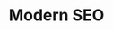 ---
layout: workshop
title: Modern SEO
permalink: "/training/2017-02-17-modern-seo"
category: Front End Development
description: Getting the most out of search engines and social networking is more
  important than ever! Take advantage of Google, Facebook and Twitter’s most advanced
  features, and boost user engagement.
image: "/images/training/2017-02-17-modern-seo.png"
stages:
- title: Modern SEO
  description: "Some aspects of SEO seem like black magic, but there’s a lot that
    can be done to ensure your app is at its best when shown in search results, and
    linked to on social networks. \n\nIn this course, we’ll begin with the basics
    of traditional SEO, and quickly move on to adding structured metadata to your
    app, so that your site shows up in search results in as rich a way as possible.\n\nNext,
    we’ll explore Accelerated Mobile Pages - an open-source initiative to provide
    users with an instant-loading experience on mobile devices. To accomplish this,
    we have to play by a strict set of rules, but the end result is worth it!\n\nFinally,
    we’ll look at mobile optimizations that will make your web applications more mobile
    friendly, including Web Application Manifests and more!"
  duration: 525
  agenda_items:
  - title: Traditional SEO
    description: 'It’s important to know where we’re starting from before we talk
      about where we’re going. Let’s look at some SEO basics, including content quality,
      page rank, positive and negative metrics. '
    item_type: lecture
    start_time: '9:00'
    duration: 30
  - title: Optimizing for Crawlers
    description: Giving hints to crawlers, by way of a `robots.txt` file, meta tags
      and DOM attributes can go a long way in allowing search engines to index and
      represent your content in the best way possible.
    item_type: lecture
    start_time: '9:30'
    duration: 30
  - title: EXERCISE 1 - Crawler optimizations
    description: Using what we’ve just learned, make some optimizations that will
      give web crawlers some important hints as to how your URLs relate to each other.
    item_type: exercise
    start_time: '10:00'
    duration: 30
  - title: Structured Data
    description: While search engines are good at inferring what your content is all
      about in general, providing structured data can allow further enrichment of
      how your site is represented in search results. We’ll look at providing standardized
      structured data, aligned with the [schema.org](http://schema.org) standard,
      to Google and other search engines.
    item_type: lecture
    start_time: '10:30'
    duration: 30
  - title: EXERCISE 2 - An events page
    description: Events are one of several types of structured data that popular search
      engines use to enrich listings in results pages. Using the google structured
      data tester, add some of this metadata to your app, and fix any warnings brought
      to your attention.
    item_type: exercise
    start_time: '11:00'
    duration: 30
  - title: Accelerated Mobile Pages
    description: Accelerated Mobile Pages are part of a standards-based effort to
      provide a nearly instant loading experience for content on mobile devices. While
      AMP-ready pages make use of familiar technologies, there are some strict constraints
      we must adhere to, in order to enable this fast-loading experience.
    item_type: lecture
    start_time: '11:30'
    duration: 30
  - title: EXERCISE 3 - Build an AMP Page
    description: We discussed two strategies for building AMP pages. For this exercise,
      make a separate namespace for equivalent AMP content, and build a simple representation
      of a news article, while staying within the relevant constraints.
    item_type: exercise
    start_time: '12:00'
    duration: 30
  - title: Lunch
    description: Break for Lunch
    item_type: break
    start_time: '12:30'
    duration: 60
  - title: Social Metadata
    description: Modern web crawlers execute at least a limited subset of your app’s
      JavaScript, but this doesn’t help much when it comes to sharing links on Facebook,
      Twitter, Slack and other sites. To provide a great social sharing experience,
      we need to employ server-side rendering and a combination of OpenGraph and Twitter
      Card metadata, to go along with our content.
    item_type: lecture
    start_time: '13:30'
    duration: 30
  - title: EXERCISE 4 - Enriched product pages
    description: The product pages for our e-commerce site currently provide a very
      basic sharing experience. Using your newfound knowledge of Twitter Card and
      OpenGraph meta tags, enrich the sharing experience with a large product image,
      and a short description
    item_type: exercise
    start_time: '14:00'
    duration: 30
  - title: Rules of Thumb
    description: Now that we’ve learned about social metadata, we can see that generating
      thumbnails will be a bit of a challenge. We’ll look at a battle-tested library
      called ImageMagick to generate all the sizes we need on the fly, and learn some
      tips and tricks to make sure our cropping and resizing will turn out beautifully.
    item_type: lecture
    start_time: '14:30'
    duration: 30
  - title: EXERCISE 5 - Thumb Generation
    description: Find a set of ImageMagick arguments that results in a great group
      of thumbnails, given a collection of source images. Make sure not to cut any
      area indicated as “critical” out of the thumbnail image.
    item_type: exercise
    start_time: '15:00'
    duration: 30
  - title: Embedding in other places
    description: We’ll go beyond simple link sharing, and explore the OEmbed standard,
      whereby our apps can instruct consumers as to how our rich web content should
      be represented on their sites.
    item_type: lecture
    start_time: '15:30'
    duration: 30
  - title: EXERCISE 6 - iframe via OEmbed
    description: Build a new express route that returns an OEmbed-compliant JSON response,
      instructing consumers to iframe your content.
    item_type: exercise
    start_time: '16:00'
    duration: 30
  - title: Mobile Optimizations
    description: In mid-2016, Google announced that mobile-friendliness would have
      a significant impact on SEO for their new “mobile index”. We’ll take a look
      at a few tools designed to measure how well our apps work on mobile devices
      and provide some key metrics and thresholds to keep an eye on. We’ll also take
      a look at some additional metadata that modern mobile devices can use to provide
      a more native-app-like experience.
    item_type: lecture
    start_time: '16:30'
    duration: 30
  - title: EXERCISE 7 - Lighthouse + Web App Manifest
    description: Add a web app manifest to our app, and make other easy improvements
      to boost our app’s lighthouse score
    item_type: exercise
    start_time: '17:00'
    duration: 30
  - title: Wrap Up & Recap
    description: We'll recap everything covered throughout the day.
    item_type: lecture
    start_time: '17:30'
    duration: 15
---